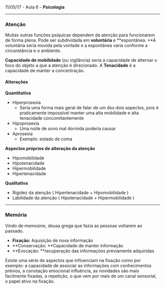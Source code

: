 11/05/17 - Aula 6 - **Psicologia**

---

### Atenção

Muitas outras funções psíquicas dependem da atenção para funcionarem de forma plena. Pode ser subdividada em **voluntária** e **espontânea. **A voluntária seria movida pela vontade e a espontânea varia conforme a circunstância e o ambiente.

**Capacidade de mobilidade** \(ou vigilância\) seria a capacidade de alternar o foco do objeto a que a atenção é direcionado. A **Tenacidade** é a capacidade de manter a concentração.

#### Alterações

**Quantitativa**

* Hiperprosexia
  * Seria uma forma mais geral de falar de um dos dois aspectos, pois é praticamente impossível manter uma alta mobilidade e alta tenacidade concomitantemente
* Hipoprosexia
  * Uma noite de sono mal dormida poderia causar
* Aprosexia
  * Exemplo: estado de coma

**Aspectos próprios de alteração da atenção**

* Hipomobilidade
* Hipotenacidade
* Hipermobilidade
* Hipertenacidade

**Qualitativa**

* Rigidez da atenção \( Hipertenacidade + Hipomobilidade \)
* Labilidade da atenção \( Hipotenacidade + Hipermobilidade \)

---

### Memória

Vindo de memosine, deusa grega que fazia as pessoas voltarem ao passado.

* **Fixação:** Aquisição de nova informação
* **Conservação: **Capacidade de manter informação
* **Evocação: **recuperação das informações previamente adquiridas

Existe uma série de aspectos que influenciam na fixação como por exemplo: a capacidade de associar as informações com conhecimentos prévios, a conotação emocional influência, as novidades são mais facilmente fixadas, a repetição, o que vem por mais de um canal sensorial, o papel ativo na fixação.


